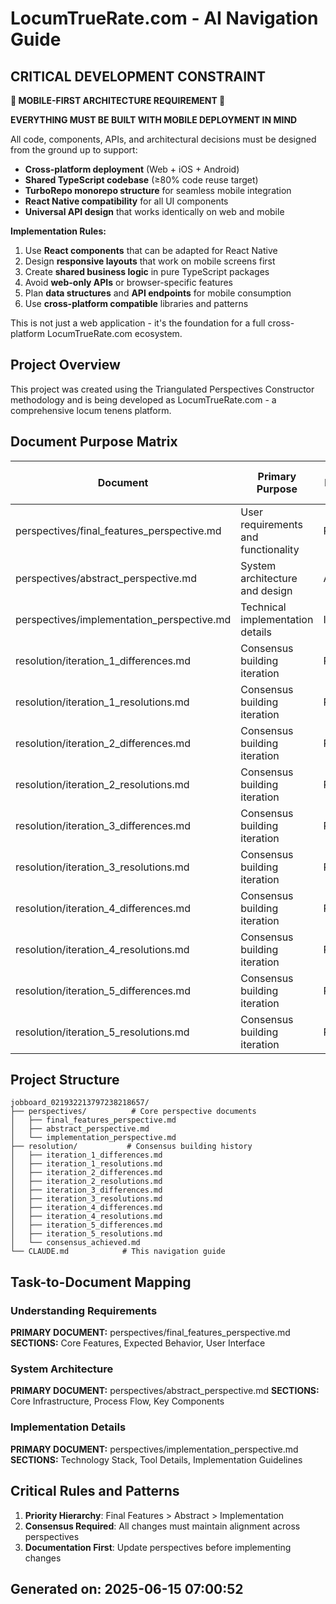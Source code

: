 # LocumTrueRate.com - AI Navigation Guide

## CRITICAL DEVELOPMENT CONSTRAINT
**🚨 MOBILE-FIRST ARCHITECTURE REQUIREMENT 🚨**

**EVERYTHING MUST BE BUILT WITH MOBILE DEPLOYMENT IN MIND**

All code, components, APIs, and architectural decisions must be designed from the ground up to support:
- **Cross-platform deployment** (Web + iOS + Android)
- **Shared TypeScript codebase** (≥80% code reuse target)
- **TurboRepo monorepo structure** for seamless mobile integration
- **React Native compatibility** for all UI components
- **Universal API design** that works identically on web and mobile

**Implementation Rules:**
1. Use **React components** that can be adapted for React Native
2. Design **responsive layouts** that work on mobile screens first
3. Create **shared business logic** in pure TypeScript packages
4. Avoid **web-only APIs** or browser-specific features
5. Plan **data structures** and **API endpoints** for mobile consumption
6. Use **cross-platform compatible** libraries and patterns

This is not just a web application - it's the foundation for a full cross-platform LocumTrueRate.com ecosystem.

## Project Overview
This project was created using the Triangulated Perspectives Constructor methodology and is being developed as LocumTrueRate.com - a comprehensive locum tenens platform.

## Document Purpose Matrix

| Document | Primary Purpose | Phase/Module | Required Reading Order |
|----------|----------------|--------------|----------------------|
| perspectives/final_features_perspective.md | User requirements and functionality | Requirements | 1st |
| perspectives/abstract_perspective.md | System architecture and design | Architecture | 2nd |
| perspectives/implementation_perspective.md | Technical implementation details | Implementation | 3rd |
| resolution/iteration_1_differences.md | Consensus building iteration | Resolution | 4th |
| resolution/iteration_1_resolutions.md | Consensus building iteration | Resolution | 5th |
| resolution/iteration_2_differences.md | Consensus building iteration | Resolution | 6th |
| resolution/iteration_2_resolutions.md | Consensus building iteration | Resolution | 7th |
| resolution/iteration_3_differences.md | Consensus building iteration | Resolution | 8th |
| resolution/iteration_3_resolutions.md | Consensus building iteration | Resolution | 9th |
| resolution/iteration_4_differences.md | Consensus building iteration | Resolution | 10th |
| resolution/iteration_4_resolutions.md | Consensus building iteration | Resolution | 11th |
| resolution/iteration_5_differences.md | Consensus building iteration | Resolution | 12th |
| resolution/iteration_5_resolutions.md | Consensus building iteration | Resolution | 13th |


## Project Structure
```
jobboard_021932213797238218657/
├── perspectives/          # Core perspective documents
│   ├── final_features_perspective.md
│   ├── abstract_perspective.md
│   └── implementation_perspective.md
├── resolution/           # Consensus building history
│   ├── iteration_1_differences.md
│   ├── iteration_1_resolutions.md
│   ├── iteration_2_differences.md
│   ├── iteration_2_resolutions.md
│   ├── iteration_3_differences.md
│   ├── iteration_3_resolutions.md
│   ├── iteration_4_differences.md
│   ├── iteration_4_resolutions.md
│   ├── iteration_5_differences.md
│   ├── iteration_5_resolutions.md
│   └── consensus_achieved.md
└── CLAUDE.md            # This navigation guide
```

## Task-to-Document Mapping

### Understanding Requirements
**PRIMARY DOCUMENT:** perspectives/final_features_perspective.md
**SECTIONS:** Core Features, Expected Behavior, User Interface

### System Architecture
**PRIMARY DOCUMENT:** perspectives/abstract_perspective.md
**SECTIONS:** Core Infrastructure, Process Flow, Key Components

### Implementation Details
**PRIMARY DOCUMENT:** perspectives/implementation_perspective.md
**SECTIONS:** Technology Stack, Tool Details, Implementation Guidelines

## Critical Rules and Patterns

1. **Priority Hierarchy**: Final Features > Abstract > Implementation
2. **Consensus Required**: All changes must maintain alignment across perspectives
3. **Documentation First**: Update perspectives before implementing changes

## Generated on: 2025-06-15 07:00:52
